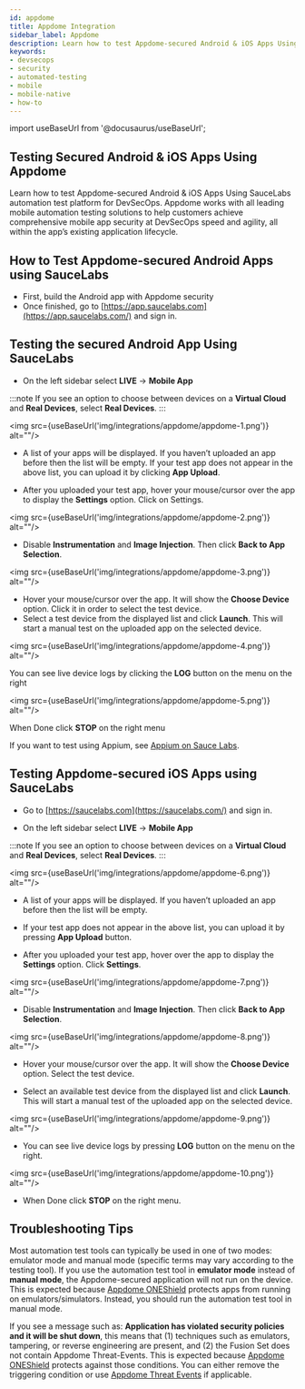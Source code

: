```yaml
---
id: appdome
title: Appdome Integration
sidebar_label: Appdome
description: Learn how to test Appdome-secured Android & iOS Apps Using SauceLabs automation test platform for DevSecOps.
keywords:
- devsecops
- security
- automated-testing
- mobile
- mobile-native
- how-to
---
```


import useBaseUrl from '@docusaurus/useBaseUrl';

## Testing Secured Android & iOS Apps Using Appdome

Learn how to test Appdome-secured Android & iOS Apps Using SauceLabs automation test platform for DevSecOps. Appdome works with all leading mobile automation testing solutions to help customers achieve comprehensive mobile app security at DevSecOps speed and agility, all within the app’s existing application lifecycle.

## How to Test Appdome-secured Android Apps using SauceLabs

* First, build the Android app with Appdome security
* Once finished, go to [https://app.saucelabs.com](https://app.saucelabs.com/) and sign in.

## Testing the secured Android App Using SauceLabs

* On the left sidebar select **LIVE** -> **Mobile App**

:::note
If you see an option to choose between devices on a **Virtual Cloud** and **Real Devices**, select **Real Devices**.
:::

<img src={useBaseUrl('img/integrations/appdome/appdome-1.png')} alt=""/>

* A list of your apps will be displayed. If you haven’t uploaded an app before then the list will be empty. 
If your test app does not appear in the above list, you can upload it by clicking **App Upload**.

* After you uploaded your test app, hover your mouse/cursor over the app to display the **Settings** option. Click on Settings.

<img src={useBaseUrl('img/integrations/appdome/appdome-2.png')} alt=""/>

* Disable **Instrumentation** and **Image Injection**. Then click **Back to App Selection**.

<img src={useBaseUrl('img/integrations/appdome/appdome-3.png')} alt=""/>

* Hover your mouse/cursor over the app.  It will show the **Choose Device** option. Click it in order to select the test device.
* Select a test device from the displayed list and click **Launch**. This will start a manual test on the uploaded app on the selected device.

<img src={useBaseUrl('img/integrations/appdome/appdome-4.png')} alt=""/>

You can see live device logs by clicking the **LOG** button on the menu on the right

<img src={useBaseUrl('img/integrations/appdome/appdome-5.png')} alt=""/>

When Done click **STOP** on the right menu

If you want to test using Appium, see [Appium on Sauce Labs](/mobile-apps/automated-testing/appium/).

## Testing Appdome-secured iOS Apps using SauceLabs

* Go to [https://saucelabs.com](https://saucelabs.com/) and sign in.

* On the left sidebar select **LIVE** -> **Mobile App**

:::note
If you see an option to choose between devices on a **Virtual Cloud** and **Real Devices**, select **Real Devices**.
:::

<img src={useBaseUrl('img/integrations/appdome/appdome-6.png')} alt=""/>

* A list of your apps will be displayed. If you haven’t uploaded an app before then the list will be empty.

* If your test app does not appear in the above list, you can upload it by pressing **App Upload** button.

* After you uploaded your test app, hover over the app to display the  **Settings** option. Click **Settings**.

<img src={useBaseUrl('img/integrations/appdome/appdome-7.png')} alt=""/>

* Disable **Instrumentation** and **Image Injection**. Then click **Back to App Selection**.

<img src={useBaseUrl('img/integrations/appdome/appdome-8.png')} alt=""/>

* Hover your mouse/cursor over the app. It will show the **Choose Device** option. Select the test device.

* Select an available test device from the displayed list and click **Launch**. This will start a manual test of the uploaded app on the selected device.

<img src={useBaseUrl('img/integrations/appdome/appdome-9.png')} alt=""/>

* You can see live device logs by pressing **LOG** button on the menu on the right.

<img src={useBaseUrl('img/integrations/appdome/appdome-10.png')} alt=""/>

* When Done click **STOP** on the right menu.

## Troubleshooting Tips

Most automation test tools can typically be used in one of two modes: emulator mode and manual mode (specific terms may vary according to the testing tool). If you use the automation test tool in **emulator mode** instead of **manual mode**, the Appdome-secured application will not run on the device. This is expected because [Appdome ONEShield](https://www.appdome.com/how-to/mobile-app-security/no-code-app-shielding/no-code-mobile-app-shielding-resources/) protects apps from running on emulators/simulators. Instead, you should run the automation test tool in manual mode.

If you see a message such as: **Application has violated security policies and it will be shut down**, this means that (1) techniques such as emulators, tampering, or reverse engineering are present, and (2) the Fusion Set does not contain Appdome Threat-Events. This is expected because [Appdome ONEShield](https://www.appdome.com/how-to/mobile-app-security/no-code-app-shielding/no-code-mobile-app-shielding-resources/) protects against those conditions. You can either remove the triggering condition or use [Appdome Threat Events](https://www.appdome.com/how-to/threat-events/mobile-threat-events/how-to-implement-appdomes-oneshield-threat-events-2/) if applicable.